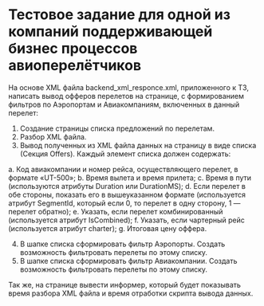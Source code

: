 Тестовое задание для одной из компаний поддерживающей бизнес процессов авиоперелётчиков
=========

На основе XML файла backend_xml_responce.xml, приложенного к ТЗ, написать вывод офферов перелетов на странице,
с формированием фильтров по Аэропортам и Авиакомпаниям, включенных в данный перелет:

1. Создание страницы списка предложений по перелетам.
2. Разбор XML файла.
3. Вывод полученных из XML файла данных на страницу в виде списка (Секция Offers). Каждый элемент списка должен содержать:

a. Код авиакомпании и номер рейса, осуществляющего перелет, в формате «UT-500»;
b. Время вылета и время прилета;
c. Время в пути (используются атрибуты Duration или DurationMS);
d. Если перелет в обе стороны, показать его в вышеуказанном формате (используется атрибут SegmentId, который если 0, то перелет в одну сторону, 1 — перелет обратно);
e. Указать, если перелет комбинированный (используется атрибут IsCombined);
f. Указать, если чартерный рейс (используется атрибут charter);
g. Итоговая цену оффера.

4. В шапке списка сформировать фильтр Аэропорты. Создать возможность фильтровать перелеты по этому списку.
5. В шапке списка сформировать фильтр Авиакомпании. Создать возможность фильтровать перелеты по этому списку.

Так же, на странице вывести информер, который будет показывать время разбора XML файла и время отработки скрипта вывода данных.